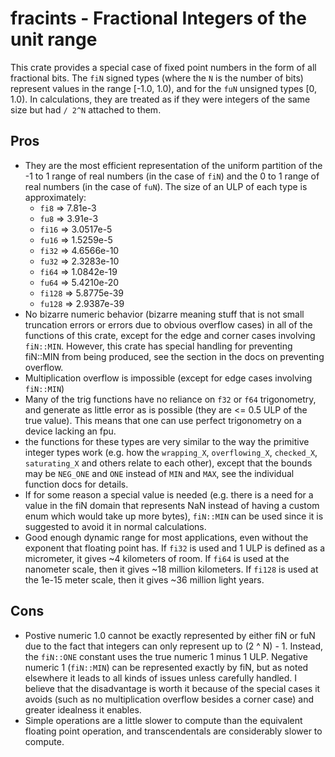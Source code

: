 
# fracints - Fractional Integers of the unit range

This crate provides a special case of fixed point numbers in the form of all fractional bits. The `fiN` signed types (where the `N` is the number of bits) represent values in the range [-1.0, 1.0), and for the `fuN` unsigned types [0, 1.0). In calculations, they are treated as if they were integers of the same size but had `/ 2^N` attached to them.

## Pros

- They are the most efficient representation of the uniform partition of the -1 to 1 range of real numbers (in the case of `fiN`) and the 0 to 1 range of real numbers (in the case of `fuN`). The size of an ULP of each type is approximately:
    - `fi8` => 7.81e-3
    - `fu8` => 3.91e-3
    - `fi16` => 3.0517e-5
    - `fu16` => 1.5259e-5
    - `fi32` => 4.6566e-10
    - `fu32` => 2.3283e-10
    - `fi64` => 1.0842e-19
    - `fu64` => 5.4210e-20
    - `fi128` => 5.8775e-39
    - `fu128` => 2.9387e-39
- No bizarre numeric behavior (bizarre meaning stuff that is not small truncation errors or errors due to obvious overflow cases) in all of the functions of this crate, except for the edge and corner cases involving `fiN::MIN`. However, this crate has special handling for preventing fiN::MIN from being produced, see the section in the docs on preventing overflow.
- Multiplication overflow is impossible (except for edge cases involving `fiN::MIN`)
- Many of the trig functions have no reliance on `f32` or `f64` trigonometry, and generate as little error as is possible (they are <= 0.5 ULP of the true value). This means that one can use perfect trigonometry on a device lacking an fpu.
- the functions for these types are very similar to the way the primitive integer types work (e.g. how the `wrapping_X`, `overflowing_X`, `checked_X`, `saturating_X` and others relate to each other), except that the bounds may be `NEG_ONE` and `ONE` instead of `MIN` and `MAX`, see the individual function docs for details.
- If for some reason a special value is needed (e.g. there is a need for a value in the fiN domain that represents NaN instead of having a custom enum which would take up more bytes), `fiN::MIN` can be used since it is suggested to avoid it in normal calculations.
- Good enough dynamic range for most applications, even without the exponent that floating point has. If `fi32` is used and 1 ULP is defined as a micrometer, it gives ~4 kilometers of room. If `fi64` is used at the nanometer scale, then it gives ~18 million kilometers. If `fi128` is used at the 1e-15 meter scale, then it gives ~36 million light years.

## Cons

- Postive numeric 1.0 cannot be exactly represented by either fiN or fuN due to the fact that integers can only represent up to (2 ^ N) - 1. Instead, the `fiN::ONE` constant uses the true numeric 1 minus 1 ULP. Negative numeric 1 (`fiN::MIN`) can be represented exactly by fiN, but as noted elsewhere it leads to all kinds of issues unless carefully handled. I believe that the disadvantage is worth it because of the special cases it avoids (such as no multiplication overflow besides a corner case) and greater idealness it enables.
- Simple operations are a little slower to compute than the equivalent floating point operation, and transcendentals are considerably slower to compute.
